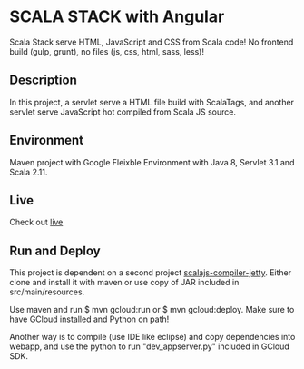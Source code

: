 # SCALA STACK with Angular

Scala Stack serve HTML, JavaScript and CSS from Scala code! No frontend build (gulp, grunt), no files (js, css, html, sass, less)!

## Description

In this project, a servlet serve a HTML file build with ScalaTags, and another servlet serve JavaScript hot compiled from Scala JS source. 

## Environment

Maven project with Google Fleixble Environment with Java 8, Servlet 3.1 and Scala 2.11.

## Live

Check out [live](https://scala-stack-angular-us.appspot.com/)

## Run and Deploy

This project is dependent on a second project [scalajs-compiler-jetty](https://github.com/AIMMOTH/scalajs-compiler-jetty). Either clone and install it with maven or use copy of JAR included in src/main/resources.

Use maven and run $ mvn gcloud:run or $ mvn gcloud:deploy. Make sure to have GCloud installed and Python on path!

Another way is to compile (use IDE like eclipse) and copy dependencies into webapp, and use the python to run "dev_appserver.py" included in GCloud SDK.
